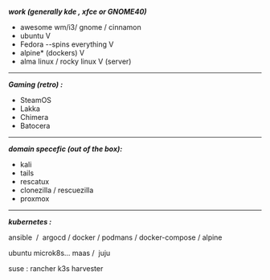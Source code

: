 ***work (generally kde , xfce or GNOME40)***

- awesome wm/i3/ gnome / cinnamon
- ubuntu V
- Fedora --spins everything V
- alpine* (dockers) V
- alma linux / rocky linux V (server)

------

***Gaming (retro) :***

- SteamOS
- Lakka
- Chimera
- Batocera

-------

***domain specefic (out of the box):***

- kali
- tails
- rescatux
- clonezilla / rescuezilla
- proxmox

-----

***kubernetes :***

ansible  /  argocd / docker / podmans / docker-compose / alpine

ubuntu microk8s... maas /  juju

suse : rancher k3s harvester